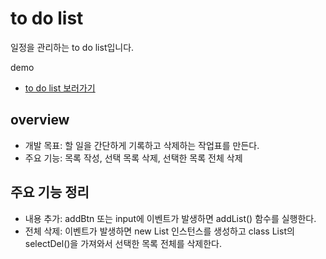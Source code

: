 # to do list
일정을 관리하는 to do list입니다.


demo 
* [to do list 보러가기](https://zerotoonepf1.cafe24.com/todolist/index.html)

## overview
* 개발 목표: 할 일을 간단하게 기록하고 삭제하는 작업표를 만든다.
* 주요 기능: 목록 작성, 선택 목록 삭제, 선택한 목록 전체 삭제

## 주요 기능 정리
* 내용 추가: addBtn 또는 input에 이벤트가 발생하면 addList() 함수를 실행한다.
* 전체 삭제: 이벤트가 발생하면 new List 인스턴스를 생성하고 class List의 selectDel()을 가져와서 선택한 목록 전체를 삭제한다.
